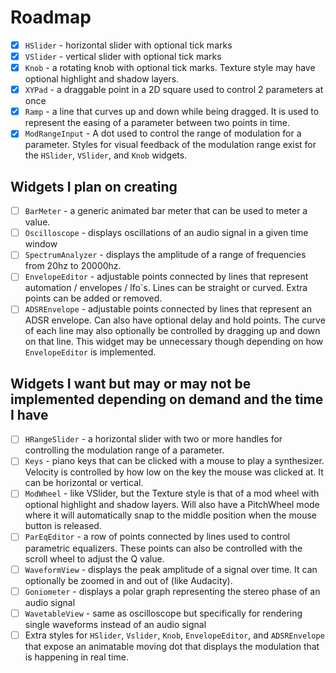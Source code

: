 # Roadmap

* [x] `HSlider` - horizontal slider with optional tick marks
* [x] `VSlider` - vertical slider with optional tick marks
* [x] `Knob` - a rotating knob with optional tick marks. Texture style may have optional highlight and shadow layers.
* [x] `XYPad` - a draggable point in a 2D square used to control 2 parameters at once
* [x] `Ramp` - a line that curves up and down while being dragged. It is used to represent the easing of a parameter between two points in time.
* [x] `ModRangeInput` - A dot used to control the range of modulation for a parameter. Styles for visual feedback of the modulation range exist for the `HSlider`, `VSlider`, and `Knob` widgets.

## Widgets I plan on creating

* [ ] `BarMeter` - a generic animated bar meter that can be used to meter a value.
* [ ] `Oscilloscope` - displays oscillations of an audio signal in a given time window
* [ ] `SpectrumAnalyzer` - displays the amplitude of a range of frequencies from 20hz to 20000hz.
* [ ] `EnvelopeEditor` - adjustable points connected by lines that represent automation / envelopes / lfo`s. Lines can be straight or curved. Extra points can be added or removed.
* [ ] `ADSREnvelope` - adjustable points connected by lines that represent an ADSR envelope. Can also have optional delay and hold points. The curve of each line may also optionally be controlled by dragging up and down on that line. This widget may be unnecessary though depending on how `EnvelopeEditor` is implemented.

## Widgets I want but may or may not be implemented depending on demand and the time I have

* [ ] `HRangeSlider` - a horizontal slider with two or more handles for controlling the modulation range of a parameter.
* [ ] `Keys` - piano keys that can be clicked with a mouse to play a synthesizer. Velocity is controlled by how low on the key the mouse was clicked at. It can be horizontal or vertical.
* [ ] `ModWheel` - like VSlider, but the Texture style is that of a mod wheel with optional highlight and shadow layers. Will also have a PitchWheel mode where it will automatically snap to the middle position when the mouse button is released.
* [ ] `ParEqEditor` - a row of points connected by lines used to control parametric equalizers. These points can also be controlled with the scroll wheel to adjust the Q value.
* [ ] `WaveformView` - displays the peak amplitude of a signal over time. It can optionally be zoomed in and out of (like Audacity).
* [ ] `Goniometer` - displays a polar graph representing the stereo phase of an audio signal
* [ ] `WavetableView` - same as oscilloscope but specifically for rendering single waveforms instead of an audio signal
* [ ] Extra styles for `HSlider`, `Vslider`, `Knob`, `EnvelopeEditor`, and `ADSREnvelope` that expose an animatable moving dot that displays the modulation that is happening in real time.